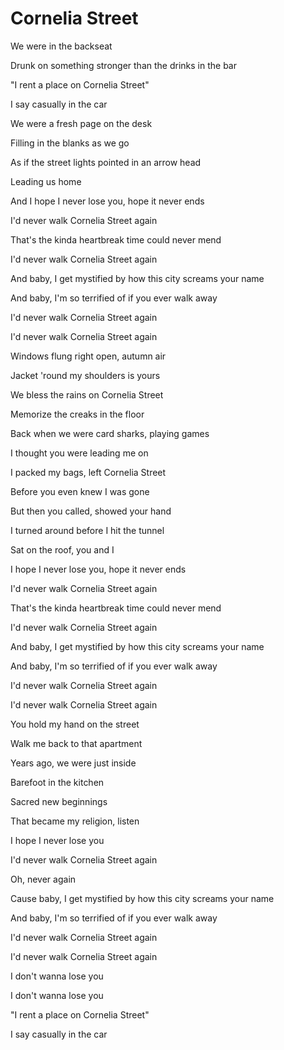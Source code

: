 # Cornelia Street

We were in the backseat

Drunk on something stronger than the drinks in the bar

"I rent a place on Cornelia Street"

I say casually in the car

We were a fresh page on the desk

Filling in the blanks as we go

As if the street lights pointed in an arrow head

Leading us home

And I hope I never lose you, hope it never ends

I'd never walk Cornelia Street again

That's the kinda heartbreak time could never mend

I'd never walk Cornelia Street again

And baby, I get mystified by how this city screams your name

And baby, I'm so terrified of if you ever walk away

I'd never walk Cornelia Street again

I'd never walk Cornelia Street again

Windows flung right open, autumn air

Jacket 'round my shoulders is yours

We bless the rains on Cornelia Street

Memorize the creaks in the floor

Back when we were card sharks, playing games

I thought you were leading me on

I packed my bags, left Cornelia Street

Before you even knew I was gone

But then you called, showed your hand

I turned around before I hit the tunnel

Sat on the roof, you and I

I hope I never lose you, hope it never ends

I'd never walk Cornelia Street again

That's the kinda heartbreak time could never mend

I'd never walk Cornelia Street again

And baby, I get mystified by how this city screams your name

And baby, I'm so terrified of if you ever walk away

I'd never walk Cornelia Street again

I'd never walk Cornelia Street again

You hold my hand on the street

Walk me back to that apartment

Years ago, we were just inside

Barefoot in the kitchen

Sacred new beginnings

That became my religion, listen

I hope I never lose you

I'd never walk Cornelia Street again

Oh, never again

Cause baby, I get mystified by how this city screams your name

And baby, I'm so terrified of if you ever walk away

I'd never walk Cornelia Street again

I'd never walk Cornelia Street again

I don't wanna lose you

I don't wanna lose you

"I rent a place on Cornelia Street"

I say casually in the car